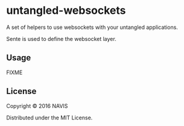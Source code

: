 # untangled-websockets

A set of helpers to use websockets with your untangled applications.

Sente is used to define the websocket layer.

## Usage

FIXME

## License

Copyright © 2016 NAVIS

Distributed under the MIT License.

